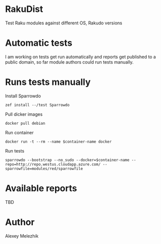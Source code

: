 # RakuDist

Test Raku modules against different OS, Rakudo versions

# Automatic tests

I am working on tests get run automatically and reports get published to a public domain,
so far module authors could run tests manually.

# Runs tests manually

Install Sparrowdo

`zef install --/test Sparrowdo`

Pull dicker images

`docker pull debian`

Run container

`docker run -t --rm --name $container-name docker`

Run tests

`sparrowdo --bootstrap --no_sudo --docker=$container-name --repo=http://repo.westus.cloudapp.azure.com/ --sparrowfile=modules/red/sparrowfile`

# Available reports

TBD

# Author

Alexey Melezhik

